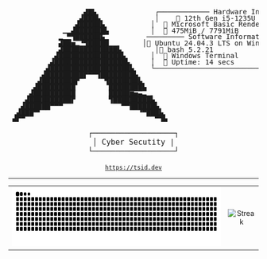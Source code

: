 <pre align="center" style="line-height:0.9;">
                  ▟█▙              ┌──────────── Hardware Information ───────┐ 
                 ▟███▙             │     12th Gen i5-1235U @ 2.4GHz         │ 
                ▟█████▙           │   Microsoft Basic Render Driver        │
               ▟███████▙          │   475MiB / 7791MiB                     │
            ▂▔▀▜██████▙          ───────── Software Information ─────────
            ▟██▅▂▝▜█████        │ Ubuntu 24.04.3 LTS on Windows 10       │
            ▟█████████████▙        │ bash 5.2.21                            │ 
           ▟███████████████▙      │   Windows Terminal                     │
          ▟█████████████████▙     │   Uptime: 14 secs                      │
         ▟███████████████████▙    └─────────────────────────────────────────┘
        ▟█████████▛▀▀▜████████▙                                            
       ▟████████▛      ▜███████▙                                          
      ▟█████████        ████████▙                                         
     ▟██████████        █████▆▅▄▃▂                                      
    ▟██████████▛        ▜█████████▙                                       
   ▟██████▀▀▀              ▀▀██████▙                                     
  ▟███▀▘                       ▝▀███▙                                    
 ▟▛▀                               ▀▜▙                                   
</pre>


<div align="center">

<code style="font-size:0.95rem;">┌──────────────────┐</code><br>
<code style="font-size:0.95rem;">│  Cyber Secutity  |</code>                               
<code style="font-size:0.95rem;">└──────────────────┘</code>

<p style="margin-top:.6rem;">
<a href="https://tsid.dev"><code>https://tsid.dev</code></a>
</p>

</div>

---

<table align="center">
  <tr>
    <td align="center">
      <img src="https://raw.githubusercontent.com/vmbx/vmbx/output/snake.svg" alt="Snake" height="120" />
    </td>
    <td align="center">
      <img src="https://github-readme-streak-stats.herokuapp.com?user=vmbx&theme=dark&hide_border=true" alt="Streak" height="120" />
    </td>
  </tr>
</table>

